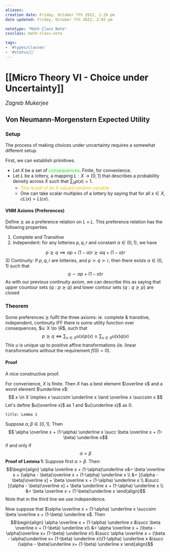 ```yaml
---
aliases:
creation date: Friday, October 7th 2022, 1:19 pm
date updated: Friday, October 7th 2022, 2:03 pm

notetype: "Math Class Note"
cssclass: math-class-note

tags: 
- '#types/classes'
- '#status/🚧'
---
```


# [[Micro Theory VI - Choice under Uncertainty]]
<span style = "font-size:120%"><i >Zagreb Mukerjee </i></span>

## Von Neumann-Morgenstern Expected Utility

### Setup

The process of making choices under uncertainty requires a somewhat different setup. 

First, we can establish primitives. 
- Let $X$ be a set of <font color=gree>consequences</font>. Finite, for convenience. 
- Let $L$ be a lottery, a mapping $L:X \to [0,1]$ that describes a probability density across $X$ such that $\sum_X p(x) =1$. 
	- <font color=#F7B801>This is pdf of an X valued random variable</font>
	- One can take scalar multiples of a lottery by saying that for all $x \in X$, $cL(x) = L(cx)$. 

#### VNM Axioms (Preferences)
 
 Define $\succsim$ as a preference relation on $L \times L$. This preference relation has the following properties
 1) Complete and Transitive
 2) Independent: for any lotteries $p,q,r$ and constant $\alpha \in (0,1)$, we have

$$ p \succsim q \implies \alpha p + (1-\alpha)r \succsim \alpha q + (1-\alpha)r$$
3) Continuity: If $p,q,r$ are lotteries, and $p \succ q \succ r$, then there exists $\alpha \in (0,1)$ such that 
$$q \sim \alpha p + (1-\alpha) r$$
As with our previous continuity axiom, we can describe this as saying that upper countour sets $\{q: p \succsim q\}$ and lower contour sets $\{ q: q \succsim p\}$ are closed

### Theorem

Some preferences $\succsim$ fulfil the three axioms: ie. complete & transitive, independent, continuity IFF there is some utility function over consequences, $u: X \to \R$, such that 
$$ p \succsim q \iff \sum_{x \in X} u(x)p(x) \geq \sum_{x \in X} u(x)q(x)$$
This $u$ is unique up to positive affine transformations (ie. linear transformations without the requirement $f(0) = 0$). 

#### Proof
A nice constructive proof. 

For convenience, $X$ is finite. 
Then $X$ has a best element $\overline x$ and a worst element $\underline x$: 
$$ x \in X \implies x \succsim \underline x \land \overline x \succsim x $$
Let's define $u(\overline x)$ as $1$ and $u(\underline x)$ as $0$. 

```ad-note
title: Lemma 1
```
Suppose $\alpha, \beta \in [0,1]$. Then
$$ \alpha \overline x + (1-\alpha) \underline x \succ \beta \overline x + (1-\beta) \underline x$$
if and only if
$$ \alpha > \beta$$
**Proof of Lemma 1**: Suppose first $\alpha > \beta$. Then: 
$$\begin{align}
\alpha \overline x + (1-\alpha)\underline x&= 
\beta \overline x + (\alpha - \beta)\overline x + (1-\alpha) \underline x \\
&= [(\alpha - \beta)\overline x] + \beta \overline x + (1-\alpha) \underline x \\
&\succ [(\alpha - \beta)\overline x] + \beta \underline x + (1-\alpha) \underline x \\
&= \beta \overline x + (1-\beta)\underline x
\end{align}$$
Note that in the third line we use independence. 


Now suppose that $\alpha \overline x + (1-\alpha) \underline x \succsim \beta \overline x + (1-\beta) \underline x$. Then
$$\begin{align}
\alpha \overline x + (1-\alpha) \underline x &\succ \beta \overline x + (1-\beta) \underline x\\
&= \alpha \overline x + (\beta - \alpha)\overline x+ (1-\beta) \underline x\\
&\succ \alpha \overline x + (\beta - \alpha)\underline x+ (1-\beta) \underline x\\(1-\alpha) \underline x &\succ (\alpha - \beta)\underline x+ (1-\beta) \underline x
\end{align}$$
